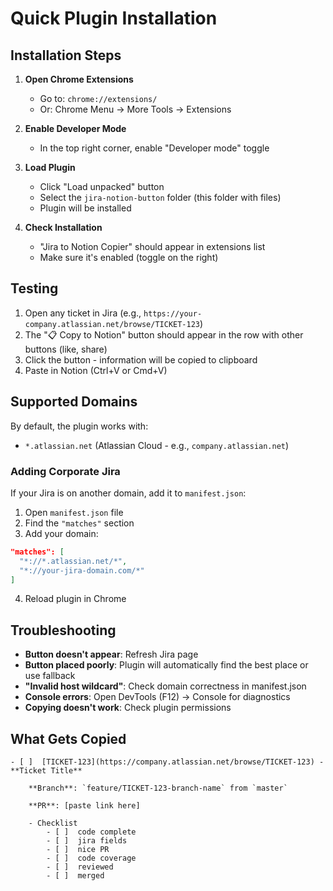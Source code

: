 # Quick Plugin Installation

## Installation Steps

1. **Open Chrome Extensions**
   - Go to: `chrome://extensions/`
   - Or: Chrome Menu → More Tools → Extensions

2. **Enable Developer Mode**
   - In the top right corner, enable "Developer mode" toggle

3. **Load Plugin**
   - Click "Load unpacked" button
   - Select the `jira-notion-button` folder (this folder with files)
   - Plugin will be installed

4. **Check Installation**
   - "Jira to Notion Copier" should appear in extensions list
   - Make sure it's enabled (toggle on the right)

## Testing

1. Open any ticket in Jira (e.g., `https://your-company.atlassian.net/browse/TICKET-123`)
2. The "📋 Copy to Notion" button should appear in the row with other buttons (like, share)
3. Click the button - information will be copied to clipboard
4. Paste in Notion (Ctrl+V or Cmd+V)

## Supported Domains

By default, the plugin works with:
- `*.atlassian.net` (Atlassian Cloud - e.g., `company.atlassian.net`)

### Adding Corporate Jira

If your Jira is on another domain, add it to `manifest.json`:

1. Open `manifest.json` file
2. Find the `"matches"` section
3. Add your domain:

```json
"matches": [
  "*://*.atlassian.net/*",
  "*://your-jira-domain.com/*"
]
```

4. Reload plugin in Chrome

## Troubleshooting

- **Button doesn't appear**: Refresh Jira page
- **Button placed poorly**: Plugin will automatically find the best place or use fallback
- **"Invalid host wildcard"**: Check domain correctness in manifest.json
- **Console errors**: Open DevTools (F12) → Console for diagnostics
- **Copying doesn't work**: Check plugin permissions

## What Gets Copied

```
- [ ]  [TICKET-123](https://company.atlassian.net/browse/TICKET-123) - **Ticket Title**
    
    **Branch**: `feature/TICKET-123-branch-name` from `master` 
    
    **PR**: [paste link here]
    
    - Checklist
        - [ ]  code complete
        - [ ]  jira fields
        - [ ]  nice PR
        - [ ]  code coverage
        - [ ]  reviewed
        - [ ]  merged
```